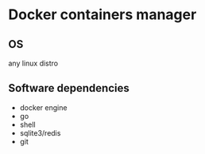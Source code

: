# Docker containers manager

## OS 

any linux distro

## Software dependencies

- docker engine
- go
- shell
- sqlite3/redis
- git

